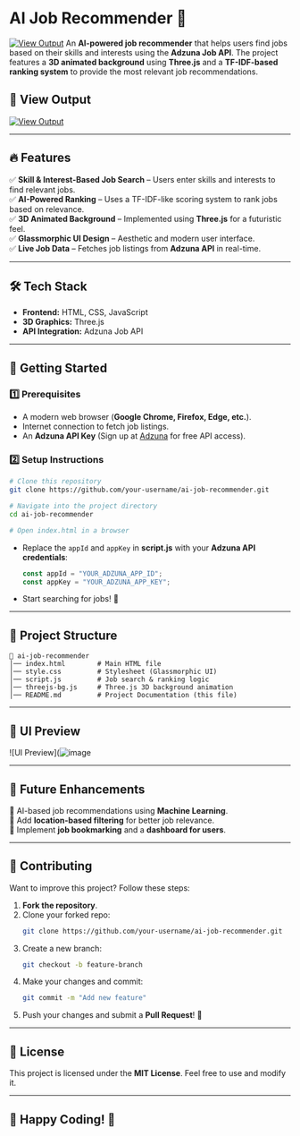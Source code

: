 

# AI Job Recommender 🚀
[![View Output](https://img.shields.io/badge/VIEW-OUTPUT-blue?style=for-the-badge)]( https://glathika.github.io/AI_Based_Job_Match/)
An **AI-powered job recommender** that helps users find jobs based on their skills and interests using the **Adzuna Job API**. The project features a **3D animated background** using **Three.js** and a **TF-IDF-based ranking system** to provide the most relevant job recommendations.

## 🌟 View Output

[![View Output](https://img.shields.io/badge/VIEW-OUTPUT-blue?style=for-the-badge)](https://yourusername.github.io/ai-job-recommender/)

---

## 🔥 Features

✅ **Skill & Interest-Based Job Search** – Users enter skills and interests to find relevant jobs.  
✅ **AI-Powered Ranking** – Uses a TF-IDF-like scoring system to rank jobs based on relevance.  
✅ **3D Animated Background** – Implemented using **Three.js** for a futuristic feel.  
✅ **Glassmorphic UI Design** – Aesthetic and modern user interface.  
✅ **Live Job Data** – Fetches job listings from **Adzuna API** in real-time.  

---

## 🛠️ Tech Stack

- **Frontend:** HTML, CSS, JavaScript  
- **3D Graphics:** Three.js  
- **API Integration:** Adzuna Job API  

---

## 🚀 Getting Started

### 1️⃣ Prerequisites
- A modern web browser (**Google Chrome, Firefox, Edge, etc.**).
- Internet connection to fetch job listings.
- An **Adzuna API Key** (Sign up at [Adzuna](https://www.adzuna.com) for free API access).

### 2️⃣ Setup Instructions
```bash
# Clone this repository
git clone https://github.com/your-username/ai-job-recommender.git

# Navigate into the project directory
cd ai-job-recommender

# Open index.html in a browser
```
- Replace the `appId` and `appKey` in **script.js** with your **Adzuna API credentials**:
  ```javascript
  const appId = "YOUR_ADZUNA_APP_ID";
  const appKey = "YOUR_ADZUNA_APP_KEY";
  ```
- Start searching for jobs! 🚀

---

## 📂 Project Structure
```
📁 ai-job-recommender
│── index.html        # Main HTML file
│── style.css         # Stylesheet (Glassmorphic UI)
│── script.js         # Job search & ranking logic
│── threejs-bg.js     # Three.js 3D background animation
│── README.md         # Project Documentation (this file)
```

---

## 🎨 UI Preview
![UI Preview](![image](https://github.com/user-attachments/assets/45b0fff7-092a-4966-895a-ca103d56d634)

---

## 🎯 Future Enhancements

🔹 AI-based job recommendations using **Machine Learning**.  
🔹 Add **location-based filtering** for better job relevance.  
🔹 Implement **job bookmarking** and a **dashboard for users**.  

---

## 🤝 Contributing

Want to improve this project? Follow these steps:

1. **Fork the repository**.
2. Clone your forked repo:
   ```bash
   git clone https://github.com/your-username/ai-job-recommender.git
   ```
3. Create a new branch:
   ```bash
   git checkout -b feature-branch
   ```
4. Make your changes and commit:
   ```bash
   git commit -m "Add new feature"
   ```
5. Push your changes and submit a **Pull Request**! 🚀

---

## 📜 License

This project is licensed under the **MIT License**. Feel free to use and modify it.

---

## 🚀 Happy Coding! 🎯




